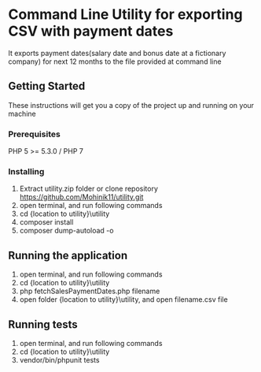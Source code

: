 # Command Line Utility for exporting CSV with payment dates

It exports payment dates(salary date and bonus date at a fictionary company) for next 12 months to the file provided at command line

## Getting Started

These instructions will get you a copy of the project up and running on your machine

### Prerequisites

PHP 5 >= 5.3.0 / PHP 7

### Installing

1. Extract utility.zip folder or clone repository https://github.com/Mohinik11/utility.git
2. open terminal, and run following commands
3. cd {location to utility}\utility
4. composer install
5. composer dump-autoload -o


## Running the application

1. open terminal, and run following commands
2. cd {location to utility}\utility
3. php fetchSalesPaymentDates.php filename
4. open folder {location to utility}\utility, and open filename.csv file


## Running tests

1. open terminal, and run following commands
2. cd {location to utility}\utility
3. vendor/bin/phpunit tests

